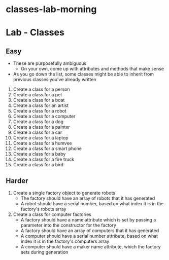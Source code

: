 # classes-lab-morning

# Lab - Classes

## Easy

- These are purposefully ambiguous
    - On your own, come up with attributes and methods that make sense
- As you go down the list, some classes might be able to inherit from previous classes you've already written

1. Create a class for a person
1. Create a class for a pet
1. Create a class for a boat
1. Create a class for an artist
1. Create a class for a robot
1. Create a class for a computer
1. Create a class for a dog
1. Create a class for a painter
1. Create a class for a car
1. Create a class for a laptop
1. Create a class for a humvee
1. Create a class for a smart phone
1. Create a class for a baby
1. Create a class for a fire truck
1. Create a class for a bird

## Harder

1. Create a single factory object to generate robots
    - The factory should have an array of robots that it has generated
    - A robot should have a serial number, based on what index it is in the factory's robots array
1. Create a class for computer factories
    - A factory should have a name attribute which is set by passing a parameter into the constructor for the factory
    - A factory should have an array of computers that it has generated
    - A computer should have a serial number attribute, based on what index it is in the factory's computers array
    - A computer should have a maker name attribute, which the factory sets during generation
